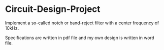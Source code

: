 # Circuit-Design-Project

Implement a so-called notch or band-reject filter with a center frequency of 10kHz.

Specifications are written in pdf file and my own design is written in word file.
